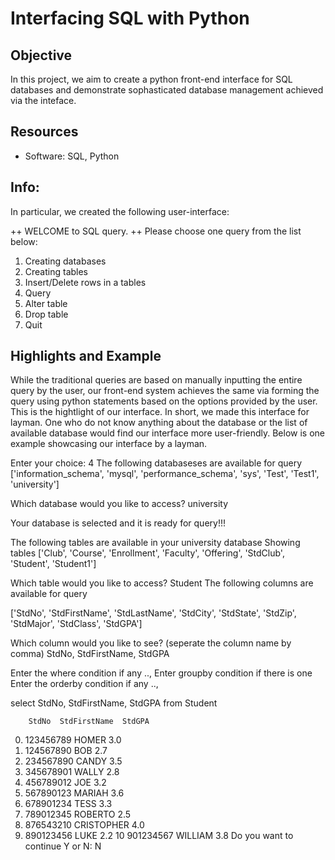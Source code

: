 # Interfacing SQL with Python


## Objective
In this project, we aim to create a python front-end interface for SQL databases and demonstrate
sophasticated database management achieved via the inteface.

## Resources
 
- Software: SQL, Python

## Info:

In particular, we created the following user-interface:

  ++ WELCOME to SQL query. ++
Please choose one query from the list below:
1. Creating databases
2. Creating tables
3. Insert/Delete rows in a tables
4. Query
5. Alter table
6. Drop table 
7. Quit  

## Highlights and Example

While the traditional queries are based on manually inputting the entire query by the user, our front-end  system achieves the same via  forming the query using python statements based on the options provided by the user. This is the hightlight of our interface. In short, we made this interface for layman. One who do not know anything about the database or the list of available database would find our interface more user-friendly. Below is one example showcasing our interface by a layman.  

Enter your choice:   4
The following databaseses are available for query
['information_schema', 'mysql', 'performance_schema', 'sys', 'Test', 'Test1', 'university']

Which database would you like to access? university

 Your database is selected and it is ready for query!!! 

The following tables are available in your university database
Showing tables
['Club', 'Course', 'Enrollment', 'Faculty', 'Offering', 'StdClub', 'Student', 'Student1']

Which table would you like to access? Student
The following columns are available for query

['StdNo', 'StdFirstName', 'StdLastName', 'StdCity', 'StdState', 'StdZip', 'StdMajor', 'StdClass', 'StdGPA']

Which column would you like to see? (seperate the column name by comma)   StdNo, StdFirstName, StdGPA

Enter the where condition if any .., 
Enter groupby condition if there is one  
Enter the orderby condition if any .., 

select StdNo, StdFirstName, StdGPA from Student


        StdNo  StdFirstName  StdGPA
0. 123456789         HOMER     3.0
1. 124567890           BOB     2.7
2. 234567890         CANDY     3.5
3. 345678901         WALLY     2.8
4. 456789012           JOE     3.2
5. 567890123        MARIAH     3.6
6. 678901234          TESS     3.3
7. 789012345       ROBERTO     2.5
8. 876543210    CRISTOPHER     4.0
9. 890123456          LUKE     2.2
10  901234567       WILLIAM     3.8
Do you want to continue Y or N: N
